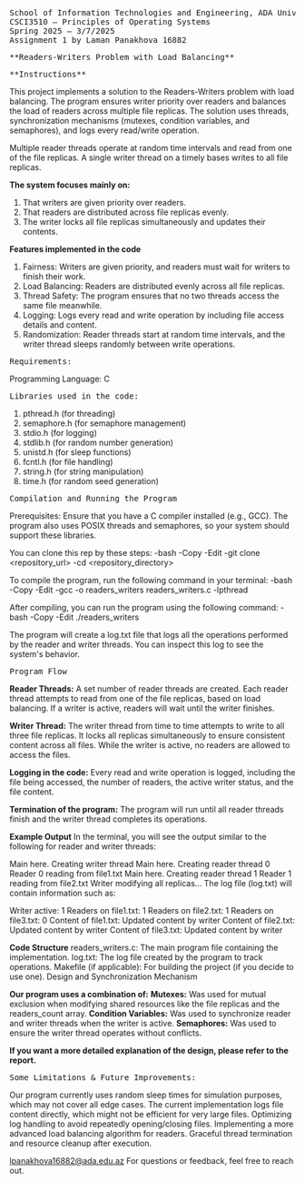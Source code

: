 <pre>
School of Information Technologies and Engineering, ADA University
CSCI3510 – Principles of Operating Systems 
Spring 2025 – 3/7/2025
Assignment 1 by Laman Panakhova 16882
</pre>

<pre>
**Readers-Writers Problem with Load Balancing**
</pre>

<pre>
**Instructions**
</pre>


This project implements a solution to the Readers-Writers problem with load balancing. 
The program ensures writer priority over readers and balances the load of readers across multiple file replicas. 
The solution uses threads, synchronization mechanisms (mutexes, condition variables, and semaphores), and logs every read/write operation.

Multiple reader threads operate at random time intervals and read from one of the file replicas.
A single writer thread on a timely bases writes to all file replicas.

**The system focuses mainly on:**
1. That writers are given priority over readers.
2. That readers are distributed across file replicas evenly.
3. The writer locks all file replicas simultaneously and updates their contents.

**Features implemented in the code**
1. Fairness: Writers are given priority, and readers must wait for writers to finish their work.
2. Load Balancing: Readers are distributed evenly across all file replicas.
3. Thread Safety: The program ensures that no two threads access the same file meanwhile.
4. Logging: Logs every read and write operation by including file access details and content.
5. Randomization: Reader threads start at random time intervals, and the writer thread sleeps randomly between write operations.

<pre>
Requirements:
</pre>
Programming Language: C

<pre>
Libraries used in the code:
</pre>
1. pthread.h (for threading)
2. semaphore.h (for semaphore management)
3. stdio.h (for logging)
4. stdlib.h (for random number generation)
5. unistd.h (for sleep functions)
6. fcntl.h (for file handling)
7. string.h (for string manipulation)
8. time.h (for random seed generation)

<pre>
Compilation and Running the Program
</pre>

Prerequisites:
Ensure that you have a C compiler installed (e.g., GCC). 
The program also uses POSIX threads and semaphores, so your system should support these libraries.

You can clone this rep by these steps:
-bash
-Copy
-Edit
-git clone <repository_url>
-cd <repository_directory>

To compile the program, run the following command in your terminal:
-bash
-Copy
-Edit
-gcc -o readers_writers readers_writers.c -lpthread

After compiling, you can run the program using the following command:
-bash
-Copy
-Edit
./readers_writers

The program will create a log.txt file that logs all the operations performed by the reader and writer threads. 
You can inspect this log to see the system's behavior.

<pre>
Program Flow
</pre>

**Reader Threads:**
A set number of reader threads are created.
Each reader thread attempts to read from one of the file replicas, based on load balancing.
If a writer is active, readers will wait until the writer finishes.

**Writer Thread:**
The writer thread from time to time attempts to write to all three file replicas.
It locks all replicas simultaneously to ensure consistent content across all files.
While the writer is active, no readers are allowed to access the files.

**Logging in the code:**
Every read and write operation is logged, including the file being accessed, the number of readers, the active writer status, and the file content.

**Termination of the program:**
The program will run until all reader threads finish and the writer thread completes its operations.

**Example Output**
In the terminal, you will see the output similar to the following for reader and writer threads:

Main here. Creating writer thread
Main here. Creating reader thread 0
Reader 0 reading from file1.txt
Main here. Creating reader thread 1
Reader 1 reading from file2.txt
Writer modifying all replicas...
The log file (log.txt) will contain information such as:

Writer active: 1
Readers on file1.txt: 1
Readers on file2.txt: 1
Readers on file3.txt: 0
Content of file1.txt: Updated content by writer
Content of file2.txt: Updated content by writer
Content of file3.txt: Updated content by writer

**Code Structure**
readers_writers.c: The main program file containing the implementation.
log.txt: The log file created by the program to track operations.
Makefile (if applicable): For building the project (if you decide to use one).
Design and Synchronization Mechanism

**Our program uses a combination of:**
**Mutexes:** Was used for mutual exclusion when modifying shared resources like the file replicas and the readers_count array.
**Condition Variables:** Was used to synchronize reader and writer threads when the writer is active.
**Semaphores:** Was used to ensure the writer thread operates without conflicts.

**If you want a more detailed explanation of the design, please refer to the report.**
<pre>
Some Limitations & Future Improvements:
</pre>
Our program currently uses random sleep times for simulation purposes, which may not cover all edge cases.
The current implementation logs file content directly, which might not be efficient for very large files.
Optimizing log handling to avoid repeatedly opening/closing files.
Implementing a more advanced load balancing algorithm for readers.
Graceful thread termination and resource cleanup after execution.

lpanakhova16882@ada.edu.az
For questions or feedback, feel free to reach out.
